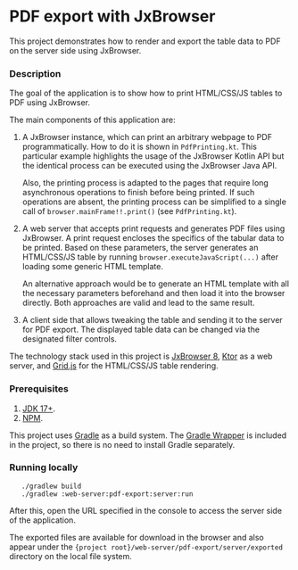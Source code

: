 # PDF export with JxBrowser

This project demonstrates how to render and export the table data to PDF 
on the server side using JxBrowser.

### Description

The goal of the application is to show how to print HTML/CSS/JS tables to PDF 
using JxBrowser.

The main components of this application are:

1. A JxBrowser instance, which can print an arbitrary webpage to PDF programmatically.
   How to do it is shown in `PdfPrinting.kt`. This particular example highlights
   the usage of the JxBrowser Kotlin API but the identical process can be executed
   using the JxBrowser Java API. 
   
   Also, the printing process is adapted to the pages that require long asynchronous 
   operations to finish before being printed. If such operations are absent, the printing 
   process can be simplified to a single call of `browser.mainFrame!!.print()`
   (see `PdfPrinting.kt`).

2. A web server that accepts print requests and generates PDF files using JxBrowser.
   A print request encloses the specifics of the tabular data to be printed. Based
   on these parameters, the server generates an HTML/CSS/JS table by running
   `browser.executeJavaScript(...)` after loading some generic HTML template.

   An alternative approach would be to generate an HTML template with all the
   necessary parameters beforehand and then load it into the browser directly. 
   Both approaches are valid and lead to the same result.

3. A client side that allows tweaking the table and sending it to the server for PDF export.
   The displayed table data can be changed via the designated filter controls.

The technology stack used in this project is [JxBrowser 8][jxbrowser], [Ktor][ktor] 
as a web server, and [Grid.js][gridjs] for the HTML/CSS/JS table rendering.

### Prerequisites
1. [JDK 17+][jdk].
2. [NPM][npm].

This project uses [Gradle][gradle] as a build system. The [Gradle Wrapper][gradle-wrapper]
is included in the project, so there is no need to install Gradle separately.

### Running locally
```shell
   ./gradlew build
   ./gradlew :web-server:pdf-export:server:run
```
After this, open the URL specified in the console to access the server side of the application.

The exported files are available for download in the browser and also appear 
under the `{project root}/web-server/pdf-export/server/exported` directory 
on the local file system.

[jxbrowser]: https://teamdev.com/jxbrowser
[ktor]: https://ktor.io
[gridjs]: https://gridjs.io
[jdk]: https://www.azul.com/downloads/#zulu
[npm]: https://nodejs.org/en/download
[gradle]: https://gradle.org
[gradle-wrapper]: https://docs.gradle.org/current/userguide/gradle_wrapper.html
